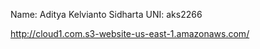 Name: Aditya Kelvianto Sidharta
UNI: aks2266

http://cloud1.com.s3-website-us-east-1.amazonaws.com/
